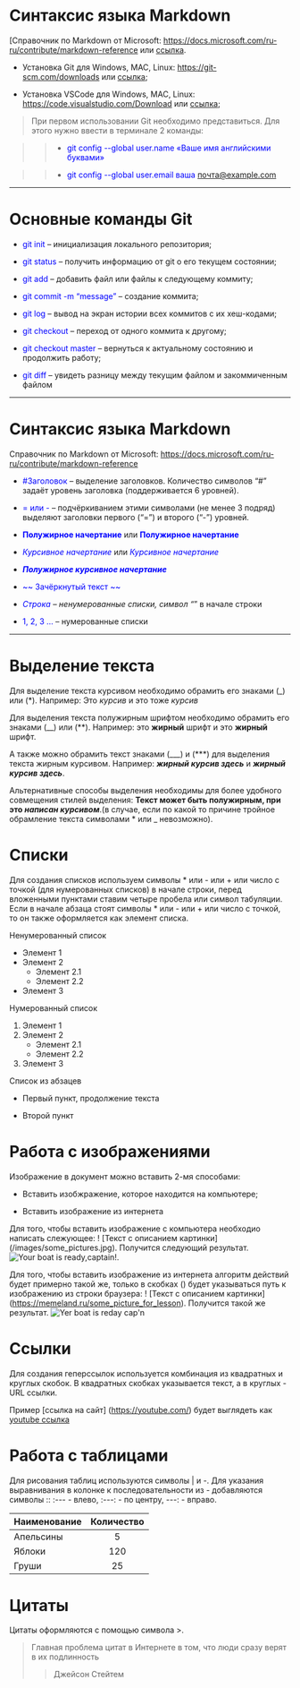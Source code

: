 # Синтаксис языка Markdown

[Справочник по Markdown от Microsoft: <https://docs.microsoft.com/ru-ru/contribute/markdown-reference> или [ссылка](https://docs.microsoft.com/ru-ru/contribute/markdown-reference).

* Установка Git для Windows, MAC, Linux: <https://git-scm.com/downloads> или [ссылка](https://git-scm.com/downloads);

* Установка VSCode для Windows, MAC, Linux: <https://code.visualstudio.com/Download> или [ссылка](https://code.visualstudio.com/Download
);

>При первом использовании Git необходимо представиться. Для этого нужно ввести в терминале 2 команды:

>>* <span style="color: blue"> git config --global user.name «Ваше имя английскими буквами»

>>* <span style="color: blue"> git config --global user.email ваша почта@example.com

---

# Основные команды Git

* <span style="color: blue"> git init</span> – инициализация локального репозитория;

* <span style="color: blue">git status</span> – получить информацию от git о его текущем состоянии;

* <span style="color: blue">git add</span> – добавить файл или файлы к следующему коммиту;

* <span style="color: blue">git commit -m “message”</span> – создание коммита;

* <span style="color: blue">git log</span> – вывод на экран истории всех коммитов с их хеш-кодами;

* <span style="color: blue">git checkout</span> – переход от одного коммита к другому;

* <span style="color: blue">git checkout master</span> – вернуться к актуальному состоянию и продолжить работу;

* <span style="color: blue">git diff</span> – увидеть разницу между текущим файлом и закоммиченным файлом

---

# Синтаксис языка Markdown

Справочник по Markdown от Microsoft:
<https://docs.microsoft.com/ru-ru/contribute/markdown-reference>

* <span style="color: blue">#Заголовок</span> – выделение заголовков. Количество символов “#” задаёт уровень заголовка  (поддерживается 6 уровней).

* <span style="color: blue">= или -</span> – подчёркиванием этими символами (не менее 3 подряд) выделяют заголовки  первого (“=”) и второго (“-”) уровней.

* <span style="color: blue">**Полужирное начертание**</span> или <span style="color: blue">**Полужирное начертание**</span>

* <span style="color: blue">*Курсивное начертание*</span> или <span style="color: blue">*Курсивное начертание*</span>

* <span style="color: blue">***Полужирное курсивное начертание***</span>

* <span style="color: blue">~~ Зачёркнутый текст ~~</span>

* <span style="color: blue">*Строка</span> – ненумерованные списки, символ “*” в начале строки

* <span style="color: blue">1, 2, 3 …</span> – нумерованные списки

---

# Выделение текста

Для выделение текста курсивом необходимо обрамить его знаками (_) или (*). Например: Это _курсив_ и это тоже *курсив*

Для выделения текста полужирным шрифтом необходимо обрамить его знаками (__) или (**). Например: это __жирный__ шрифт и это **жирный** шрифт.

А также можно обрамить текст знаками (___) и (***) для выделения текста жирным курсивом. Например: ___жирный курсив здесь___ и ***жирный курсив здесь***. 

Альтернативные способы выделения необходимы для более удобного совмещения стилей выделения: __Текст может быть полужирным, при это *написан курсивом*__.(в случае, если по какой то причине тройное обрамление текста символами * или _ невозможно).

# Списки

Для создания списков используем символы * или - или + или число с точкой (для нумерованных списков) в начале строки, перед вложенными пунктами ставим четыре пробела или символ табуляции. Если в начале абзаца стоят символы * или - или + или число с точкой, то он также оформляется как элемент списка.

Ненумерованный список
* Элемент 1
* Элемент 2
    - Элемент 2.1
    - Элемент 2.2
* Элемент 3

Нумерованный список
1. Элемент 1
2. Элемент 2
    - Элемент 2.1
    - Элемент 2.2
3. Элемент 3

Список из абзацев

* Первый пункт,
продолжение текста

* Второй пункт

# Работа с изображениями

Изображение в документ можно вставить 2-мя способами:

* Вставить изобжражение, которое находится на компьютере;

* Вставить изображение из интернета

Для того, чтобы вставить изображение с компьютера необходио написать слежующее: ! [Текст с описанием картинки] (/images/some_pictures.jpg). Получится следующий результат. ![Your boat is ready,captain!](sailor.jpg).

Для того, чтобы вставить изображение из интернета алгоритм действий будет примерно такой же, только в скобках () будет указываться путь к изображению из строки браузера: ! [Текст с описанием картинки] (https://memeland.ru/some_picture_for_lesson). Получится такой же результат. ![Yer boat is reday cap'n](https://external-preview.redd.it/T1X6JtoBCwEVYqpBIE5J2lnjGTEicFqLOsUSclLrT2E.jpg?auto=webp&s=fc9511b8a1aed0edac67d0fa748daccd3e2ed2ad)

# Ссылки

Для создания геперссылок используется комбинация из квадратных и круглых скобок. В квадратных скобках указывается текст, а в круглых - URL ссылки.

Пример [ссылка на сайт] (https://youtube.com/) будет выглядеть как [youtube ссылка](https://youtube.com/)

# Работа с таблицами

Для рисования таблиц используются символы | и -. Для указания выравнивания в колонке к последовательности из - добавляются символы :: :--- - влево, :---: - по центру, ---: - вправо.

Наименование | Количество
:----------- | :---------:
Апельсины    | 5
Яблоки       | 120
Груши        | 25

# Цитаты

Цитаты оформляются с помощью символа >.

> Главная проблема цитат в Интернете в том, 
что люди сразу верят в их подлинность
>> Джейсон Стейтем
